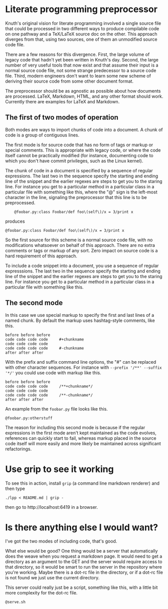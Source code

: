 # Literate programming preprocessor

Knuth's original vision for literate programming involved a single source file that
could be processed in two different ways to produce compilable code on one pathway
and a TeX/LaTeX source doc on the other. This approach diverges from that, using two
sources, one of them an unmodified source code file.

There are a few reasons for this divergence. First, the large volume of legacy code
that hadn't yet been written in Knuth's day. Second, the large number of very useful
tools that now exist and that assume their input is a normal source code file, not
some strange predecessor to a source code file. Third, modern engineers don't want
to learn some new scheme of deriving their source code from some other document
format.

The preprocessor should be as agnostic as possible about how documents are processed.
LaTeX, Markdown, HTML, and any other format should work. Currently there are examples
for LaTeX and Markdown.

## The first of two modes of operation

Both modes are ways to import chunks of code into a document. A chunk of code is
a group of contiguous lines.

The first mode is for source code that has no form of tags or markup or special comments.
This is appropriate with legacy code, or where the code itself cannot be practically
modified (for instance, documenting code to which you don't have commit privileges,
such as the Linux kernel).

The chunk of code in a document is specified by a sequence of regular expressions.
The last two in the sequence specify the starting and ending line of the snippet
and the earlier regexes are steps to get you to the staring line. For instance you
get to a particular method in a particular class in a particular file with something
like this, where the "@" sign is the left-most character in the line, signaling the
preprocessor that this line is to be preprocessed.

```
    @foobar.py:class Foobar/def foo\(self\)/x = 3/print x
```

produces

```
@foobar.py:class Foobar/def foo\(self\)/x = 3/print x
```


So the first source for this scheme is a normal source code file, with no modifications
whatsoever on behalf of this approach. There are no extra comments or tags or markup
of any sort. Zero impact on source code is a hard requirement of this approach.


To include a code snippet into a document, you use a sequence of regular expresssions.
The last two in the sequence specify the starting and ending line of the snippet
and the earlier regexes are steps to get you to the staring line. For instance you
get to a particular method in a particular class in a particular file with something
like this.

## The second mode

In this case we use special markup to specify the first and last lines of a named chunk.
By default the markup uses hashtag-style comments, like this.

    before before before
    code code code code     #+chunkname
    code code code code
    code code code code     #-chunkname
    after after after

With the prefix and suffix command line options, the "#" can be replaced with other
character sequences. For instance with `--prefix '/**' --suffix '*/'` you could use
code with markup like this.

    before before before
    code code code code     /**+chunkname*/
    code code code code
    code code code code     /**-chunkname*/
    after after after

An example from the `foobar.py` file looks like this.

```
@foobar.py:otherstuff
```

The reason for including this second mode is because if the regular expressions in the
first mode aren't kept maintained as the code evolves, references can quickly start to
fail, whereas markup placed in the source code itself will more easily and more likely
be maintained across significant refactorings.

# Use grip to see it working

To see this in action, install `grip` (a command line markdown renderer) and then type

```
./lpp < README.md | grip -
```

then go to http://localhost:6419 in a browser.

# Is there anything else I would want?

I've got the two modes of including code, that's good.

What else would be good? One thing would be a server that automatically does the weave
when you request a markdown page. It would need to get a directory as an argument to the GET
and the server would require access to that directory, so it would be smart to run the
server in the repository where you're working. Maybe there is a dot-rc file in the directory,
or if a dot-rc file is not found we just use the current directory.

This server could really just be a script, something like this, with a little bit more
complexity for the dot-rc file.

```
@serve.sh
```
